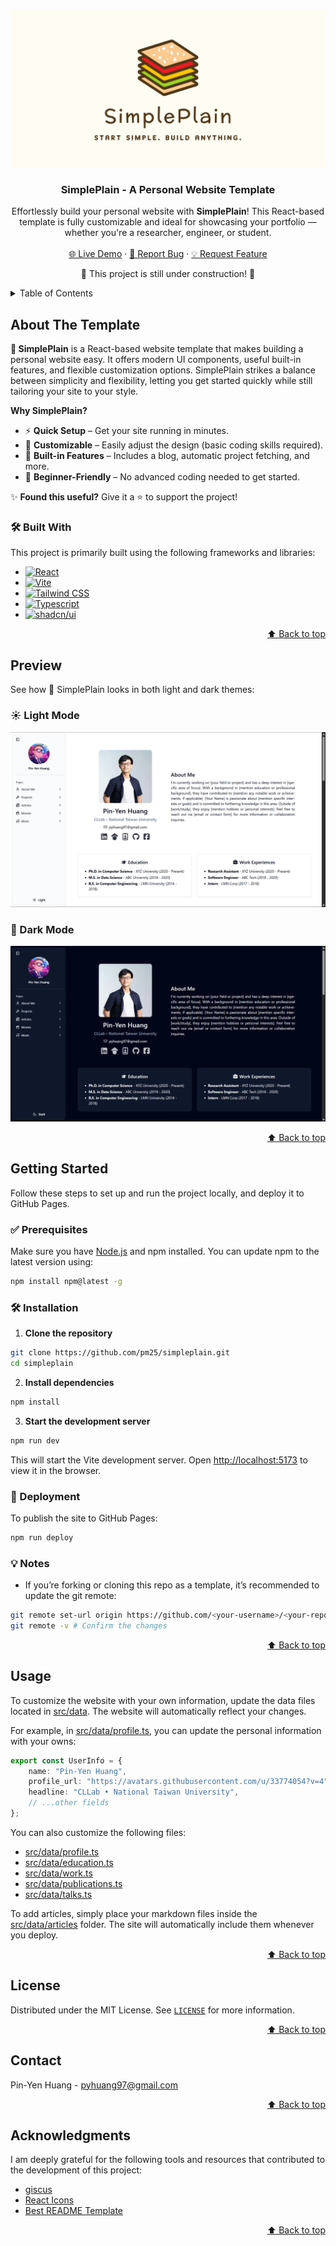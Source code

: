 <!--
origin repo: https://github.com/pm25/simpleplain
author: Pin-Yen Huang
-->

<a id="readme-top"></a>

<!-- PROJECT LOGO -->
<br />
<div align="center">
  <a href="https://github.com/pm25/simpleplain">
    <img src="public/full_logo.png" alt="Logo" width="640">
  </a>

  <h3 align="center">SimplePlain - A Personal Website Template</h3>

  <p align="center">
    Effortlessly build your personal website with <strong>SimplePlain</strong>! This React-based template is fully customizable and ideal for showcasing your portfolio — whether you're a researcher, engineer, or student.
    <br />
    <br />
    <a href="https://pm25.github.io/simpleplain">🌐 Live Demo</a>
    ·
    <a href="https://github.com/pm25/simpleplain/issues/new?labels=bug&template=bug-report---.md">🐞 Report Bug</a>
    ·
    <a href="https://github.com/pm25/simpleplain/issues/new?labels=enhancement&template=feature-request---.md">💡 Request Feature</a>
  </p>
</div>

<p align="center">
  🚧 This project is still under construction! 🚧
</p>

<!-- TABLE OF CONTENTS -->
<details>
  <summary>Table of Contents</summary>
  <ol>
    <li><a href="#about-the-template">About The Template</a></li>
    <li><a href="#preview">Preview</a></li>
    <li><a href="#getting-started">Getting Started</a></li>
    <li><a href="#usage">Usage</a></li>
    <li><a href="#license">License</a></li>
    <li><a href="#contact">Contact</a></li>
    <li><a href="#acknowledgments">Acknowledgments</a></li>
  </ol>
</details>

<!-- ABOUT THE PROJECT -->

## About The Template

**🥪 SimplePlain** is a React-based website template that makes building a personal website easy. It offers modern UI components, useful built-in features, and flexible customization options. SimplePlain strikes a balance between simplicity and flexibility, letting you get started quickly while still tailoring your site to your style.

**Why SimplePlain?**

* ⚡ **Quick Setup** – Get your site running in minutes.
* 🎨 **Customizable** – Easily adjust the design (basic coding skills required).
* 🔧 **Built-in Features** – Includes a blog, automatic project fetching, and more.
* 👥 **Beginner-Friendly** – No advanced coding needed to get started.

✨ **Found this useful?** Give it a ⭐ to support the project!

### 🛠️ Built With

This project is primarily built using the following frameworks and libraries:

-   [![React][React.js]][React-url]
-   [![Vite][Vite]][Vite-url]
-   [![Tailwind CSS][Tailwind.css]][Tailwind-url]
-   [![Typescript][Typescript]][Typescript-url]
-   [![shadcn/ui][shadcn.ui]][shadcn-url]

<p align="right"><a href="#readme-top">⬆️ Back to top</a></p>

## Preview

See how 🥪 SimplePlain looks in both light and dark themes:

### ☀️ Light Mode

![Light Mode][screenshot-light]

### 🌙 Dark Mode

![Dark Mode][screenshot-dark]

<p align="right"><a href="#readme-top">⬆️ Back to top</a></p>

<!-- GETTING STARTED -->

## Getting Started

Follow these steps to set up and run the project locally, and deploy it to GitHub Pages.

### ✅ Prerequisites

Make sure you have [Node.js](https://nodejs.org/) and npm installed. You can update npm to the latest version using:

```sh
npm install npm@latest -g
```

### 🛠️ Installation

1. **Clone the repository**

```sh
git clone https://github.com/pm25/simpleplain.git
cd simpleplain
```

2. **Install dependencies**

```sh
npm install
```

3. **Start the development server**

```sh
npm run dev
```

This will start the Vite development server. Open [http://localhost:5173](http://localhost:5173) to view it in the browser.

### 🚀 Deployment

To publish the site to GitHub Pages:

```sh
npm run deploy
```

### 💡 Notes

-   If you’re forking or cloning this repo as a template, it’s recommended to update the git remote:

```sh
git remote set-url origin https://github.com/<your-username>/<your-repo>.git
git remote -v # Confirm the changes
```

<p align="right"><a href="#readme-top">⬆️ Back to top</a></p>

<!-- USAGE EXAMPLES -->

## Usage

To customize the website with your own information, update the data files located in [src/data](src/data). The website will automatically reflect your changes.

For example, in [src/data/profile.ts](src/data/profile.ts), you can update the personal information with your owns:

```ts
export const UserInfo = {
    name: "Pin-Yen Huang",
    profile_url: "https://avatars.githubusercontent.com/u/33774054?v=4",
    headline: "CLLab • National Taiwan University",
    // ...other fields
};
```

You can also customize the following files:

-   [src/data/profile.ts](src/data/profile.ts)
-   [src/data/education.ts](src/data/education.ts)
-   [src/data/work.ts](src/data/work.ts)
-   [src/data/publications.ts](src/data/publications.ts)
-   [src/data/talks.ts](src/data/talks.ts)

To add articles, simply place your markdown files inside the [src/data/articles](src/data/articles) folder. The site will automatically include them whenever you deploy.

<p align="right"><a href="#readme-top">⬆️ Back to top</a></p>

<!-- LICENSE -->

## License

Distributed under the MIT License. See [`LICENSE`](./LICENSE) for more information.

<p align="right"><a href="#readme-top">⬆️ Back to top</a></p>

<!-- CONTACT -->

## Contact

Pin-Yen Huang - [pyhuang97@gmail.com](mailto:pyhuang97@gmail.com)

<p align="right"><a href="#readme-top">⬆️ Back to top</a></p>

<!-- ACKNOWLEDGMENTS -->

## Acknowledgments

I am deeply grateful for the following tools and resources that contributed to the development of this project:

-   [giscus](https://giscus.app)
-   [React Icons](https://react-icons.github.io/react-icons)
-   [Best README Template](https://github.com/othneildrew/Best-README-Template)

<p align="right"><a href="#readme-top">⬆️ Back to top</a></p>

<!-- MARKDOWN LINKS & IMAGES -->
<!-- https://www.markdownguide.org/basic-syntax/#reference-style-links -->

[screenshot-light]: preview/light-mode.webp
[screenshot-dark]: preview/dark-mode.webp
[React.js]: https://img.shields.io/badge/React-20232A?style=for-the-badge&logo=react&logoColor=61DAFB
[React-url]: https://react.dev
[shadcn.ui]: https://img.shields.io/badge/shadcn/ui-000000?style=for-the-badge&logo=shadcn/ui&logoColor=white
[shadcn-url]: https://ui.shadcn.com
[Tailwind.css]: https://img.shields.io/badge/Tailwind_CSS-grey?style=for-the-badge&logo=tailwind-css&logoColor=38B2AC
[Tailwind-url]: https://tailwindcss.com
[Typescript]: https://img.shields.io/badge/TypeScript-3178C6?style=for-the-badge&logo=typescript&logoColor=white
[Typescript-url]: https://www.typescriptlang.org
[Vite]: https://img.shields.io/badge/Vite-646CFF?style=for-the-badge&logo=Vite&logoColor=white
[Vite-url]: https://vite.dev

